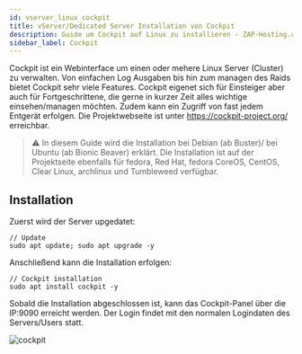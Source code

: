 ```yaml
---
id: vserver_linux_cockpit
title: vServer/Dedicated Server Installation von Cockpit
description: Guide um Cockpit auf Linux zu installieren - ZAP-Hosting.com Dokumentationen
sidebar_label: Cockpit
---
```


Cockpit ist ein Webinterface um einen oder mehere Linux Server (Cluster) zu verwalten. Von einfachen Log Ausgaben bis hin zum managen des Raids bietet Cockpit sehr viele Features. 
Cockpit eigenet sich für Einsteiger aber auch für Fortgeschrittene, die gerne in kurzer Zeit alles wichtige einsehen/managen möchten. Zudem kann ein Zugriff von fast jedem Entgerät erfolgen.
Die Projektwebseite ist unter https://cockpit-project.org/ erreichbar. 

> ⚠️ In diesem Guide wird die Installation bei Debian (ab Buster)/ bei Ubuntu (ab Bionic Beaver) erklärt. Die Installation ist auf der Projektseite ebenfalls für fedora, Red Hat, fedora CoreOS, CentOS, Clear Linux, archlinux und Tumbleweed verfügbar.   

## Installation

Zuerst wird der Server upgedatet:
```
// Update
sudo apt update; sudo apt upgrade -y
```
Anschließend kann die Installation erfolgen: 
```
// Cockpit installation
sudo apt install cockpit -y
```
Sobald die Installation abgeschlossen ist, kann das Cockpit-Panel über die IP:9090 erreicht werden. 
Der Login findet mit den normalen Logindaten des Servers/Users statt. 

![cockpit](https://user-images.githubusercontent.com/61953937/167338111-31decaf3-6838-402b-819b-94323c87c11c.png)

